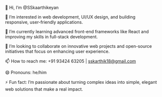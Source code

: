 👋 Hi, I’m @SSkaarthikeyan

👀 I’m interested in web development, UI/UX design, and building responsive, user-friendly applications.

🌱 I’m currently learning advanced front-end frameworks like React and improving my skills in full-stack development.

💞️ I’m looking to collaborate on innovative web projects and open-source initiatives that focus on enhancing user experience.

📫 How to reach me: +91 93424 63205 | sskarthik18@gmail.com

😄 Pronouns: he/him

⚡ Fun fact: I’m passionate about turning complex ideas into simple, elegant web solutions that make a real impact.
